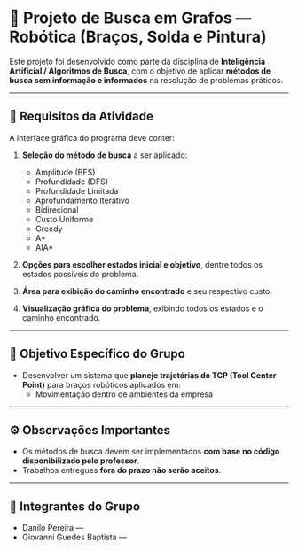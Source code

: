 # 🤖 Projeto de Busca em Grafos — Robótica (Braços, Solda e Pintura)

Este projeto foi desenvolvido como parte da disciplina de **Inteligência Artificial / Algoritmos de Busca**, com o objetivo de aplicar **métodos de busca sem informação e informados** na resolução de problemas práticos.  

---

## 📌 Requisitos da Atividade

A interface gráfica do programa deve conter:

1. **Seleção do método de busca** a ser aplicado:  
   - Amplitude (BFS)  
   - Profundidade (DFS)  
   - Profundidade Limitada  
   - Aprofundamento Iterativo  
   - Bidirecional  
   - Custo Uniforme  
   - Greedy  
   - A*  
   - AIA*  

2. **Opções para escolher estados inicial e objetivo**, dentre todos os estados possíveis do problema.  

3. **Área para exibição do caminho encontrado** e seu respectivo custo.  

4. **Visualização gráfica do problema**, exibindo todos os estados e o caminho encontrado.  

---

## 🎯 Objetivo Específico do Grupo

- Desenvolver um sistema que **planeje trajetórias do TCP (Tool Center Point)** para braços robóticos aplicados em:   
  - Movimentação dentro de ambientes da empresa  

---

## ⚙️ Observações Importantes

- Os métodos de busca devem ser implementados **com base no código disponibilizado pelo professor**.  
- Trabalhos entregues **fora do prazo não serão aceitos**.  

---

## 👥 Integrantes do Grupo

- Danilo Pereira —   
- Giovanni Guedes Baptista — 
